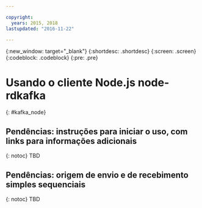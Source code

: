 ```yaml
---

copyright:
  years: 2015, 2018
lastupdated: "2016-11-22"

---
```


{:new_window: target="_blank"}
{:shortdesc: .shortdesc}
{:screen: .screen}
{:codeblock: .codeblock}
{:pre: .pre}

# Usando o cliente Node.js node-rdkafka
{: #kafka_node}

## Pendências: instruções para iniciar o uso, com links para informações adicionais
{: notoc}
TBD

## Pendências: origem de envio e de recebimento simples sequenciais
{: notoc}
TBD

